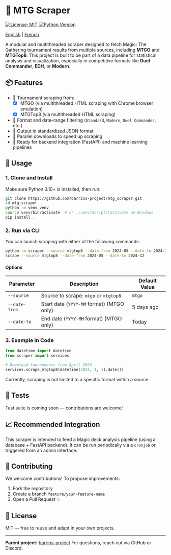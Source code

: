 # 🧙 MTG Scraper

[![License: MIT](https://img.shields.io/badge/License-MIT-blue.svg)](LICENSE)
[![Python Version](https://img.shields.io/badge/python-3.10+-blue.svg)](https://www.python.org/downloads/)

[English](https://github.com/barrins-project/mtg_scraper/blob/main/README_EN.md) | [French](https://github.com/barrins-project/mtg_scraper/blob/main/README.md)

A modular and multithreaded scraper designed to fetch Magic: The Gathering tournament results from multiple sources, including **MTGO** and **MTGTop8**.
This project is built to be part of a data pipeline for statistical analysis and visualization, especially in competitive formats like **Duel Commander**, **EDH**, or **Modern**.

## 📦 Features

- 🔎 Tournament scraping from:
  - [x] MTGO (via multithreaded HTML scraping with Chrome browser emulation)
  - [x] MTGTop8 (via multithreaded HTML scraping)
- 📅 Format and date-range filtering (`Standard`, `Modern`, `Duel Commander`, etc.)
- 📂 Output in standardized JSON format
- 🧵 Parallel downloads to speed up scraping
- 🧪 Ready for backend integration (FastAPI) and machine learning pipelines

## 🚀 Usage

### 1. Clone and Install

Make sure Python 3.10+ is installed, then run:

```bash
git clone https://github.com/barrins-project/mtg_scraper.git
cd mtg_scraper
python -m venv venv
source venv/bin/activate  # or .\venv\Scripts\activate on Windows
pip install .
```

### 2. Run via CLI

You can launch scraping with either of the following commands:

```bash
python -m scraper --source mtgtop8 --date-from 2024-05 --date-to 2024-12
scrape --source mtgtop8 --date-from 2024-05 --date-to 2024-12
```

#### Options

| Parameter     | Description                               | Default Value |
| ------------- | ----------------------------------------- | ------------- |
| `--source`    | Source to scrape: `mtgo` or `mtgtop8`     | `mtgo`        |
| `--date-from` | Start date (`YYYY-MM` format) (MTGO only) | 5 days ago    |
| `--date-to`   | End date (`YYYY-MM` format) (MTGO only)   | Today         |

### 3. Example in Code

```python
from datetime import datetime
from scraper import services

# Download tournaments from April 2024
services.scrape_mtgtop8(datetime(2024, 4, 1).date())
```

Currently, scraping is not limited to a specific format within a source.

## 🧪 Tests

Test suite is coming soon — contributions are welcome!

## 📈 Recommended Integration

This scraper is intended to feed a Magic deck analysis pipeline (using a database + FastAPI backend).
It can be run periodically via a `cronjob` or triggered from an admin interface.

## 🤝 Contributing

We welcome contributions! To propose improvements:

1. Fork the repository
2. Create a branch `feature/your-feature-name`
3. Open a Pull Request ✨

## 📜 License

MIT — free to reuse and adapt in your own projects.

---

**Parent project:** [barrins-project](https://github.com/barrins-project)
For questions, reach out via GitHub or Discord.
